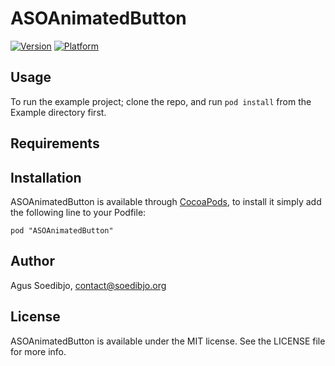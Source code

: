 # ASOAnimatedButton

[![Version](http://cocoapod-badges.herokuapp.com/v/ASOAnimatedButton/badge.png)](http://cocoadocs.org/docsets/ASOAnimatedButton)
[![Platform](http://cocoapod-badges.herokuapp.com/p/ASOAnimatedButton/badge.png)](http://cocoadocs.org/docsets/ASOAnimatedButton)

## Usage

To run the example project; clone the repo, and run `pod install` from the Example directory first.

## Requirements

## Installation

ASOAnimatedButton is available through [CocoaPods](http://cocoapods.org), to install
it simply add the following line to your Podfile:

    pod "ASOAnimatedButton"

## Author

Agus Soedibjo, contact@soedibjo.org

## License

ASOAnimatedButton is available under the MIT license. See the LICENSE file for more info.


